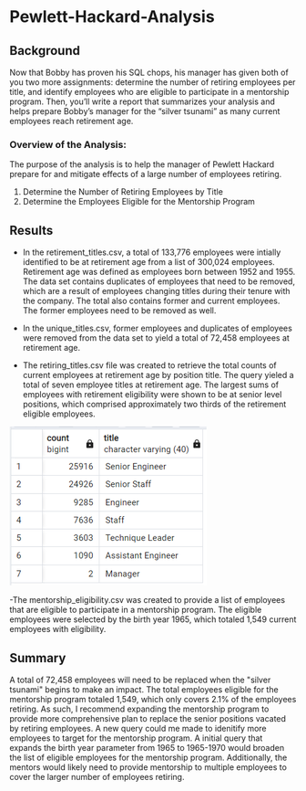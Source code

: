 # Pewlett-Hackard-Analysis

## Background
Now that Bobby has proven his SQL chops, his manager has given both of you two more assignments: determine the number of retiring employees per title, and identify employees who are eligible to participate in a mentorship program. Then, you’ll write a report that summarizes your analysis and helps prepare Bobby’s manager for the “silver tsunami” as many current employees reach retirement age.

### Overview of the Analysis:
The purpose of the analysis is to help the manager of Pewlett Hackard prepare for and mitigate effects of a large number of employees retiring.

1) Determine the Number of Retiring Employees by Title
2) Determine the Employees Eligible for the Mentorship Program

## Results
- In the retirement_titles.csv, a total of 133,776 employees were intially identified to be at retirement age from a list of 300,024 employees. Retirement age was defined as employees born between 1952 and 1955. The data set contains duplicates of employees that need to be removed, which are a result of employees changing titles during their tenure with the company. The total also contains former and current employees. The former employees need to be removed as well.

- In the unique_titles.csv, former employees and duplicates of employees were removed from the data set to yield a total of 72,458 employees at retirement age.

- The retiring_titles.csv file was created to retrieve the total counts of current employees at retirement age by position title. The query yieled a total of seven employee titles at retirement age. The largest sums of employees with retirement eligibility were shown to be at senior level positions, which comprised approximately two thirds of the retirement eligible employees. 

![Retiring_Titles](data/retiring_titles.png)

-The mentorship_eligibility.csv was created to provide a list of employees that are eligible to participate in a mentorship program. The eligible employees were selected by the birth year 1965, which totaled 1,549 current employees with eligibility.

## Summary

A total of 72,458 employees will need to be replaced when the "silver tsunami" begins to make an impact. The total employees eligible for the mentorship program totaled 1,549, which only covers 2.1% of the employees retiring. As such, I recommend expanding the mentorship program to provide more comprehensive plan to replace the senior positions vacated by retiring employees. A new query could me made to idenitify more employees to target for the mentorship program. A initial query that expands the birth year parameter from 1965 to 1965-1970 would broaden the list of eligible employees for the mentorship program. Additionally, the mentors would likely need to provide mentorship to multiple employees to cover the larger number of employees retiring.


